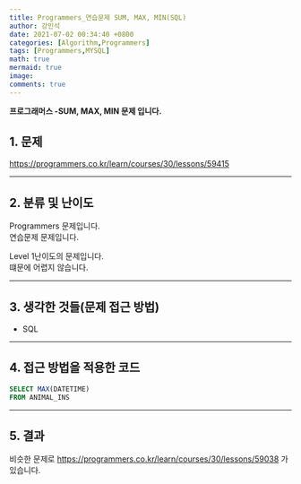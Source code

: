```yaml
---
title: Programmers_연습문제 SUM, MAX, MIN(SQL)
author: 강민석
date: 2021-07-02 00:34:40 +0800
categories: [Algorithm,Programmers]
tags: [Programmers,MYSQL]
math: true
mermaid: true
image: 
comments: true
---
```


**프로그래머스 -SUM, MAX, MIN 문제 입니다.**

## 1. 문제
<https://programmers.co.kr/learn/courses/30/lessons/59415>






-----  

## 2. 분류 및 난이도

Programmers 문제입니다.  
연습문제 문제입니다.

Level 1난이도의 문제입니다.   
떄문에 어렵지 않습니다.


-----  

## 3. 생각한 것들(문제 접근 방법)

- SQL

-----  

## 4. 접근 방법을 적용한 코드

```sql
SELECT MAX(DATETIME)
FROM ANIMAL_INS
```


-----



## 5. 결과

비슷한 문제로 <https://programmers.co.kr/learn/courses/30/lessons/59038>
가 있습니다.














 
